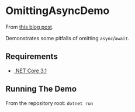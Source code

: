 # OmittingAsyncDemo

From [this blog post](https://drakelambert.dev/2020/07/Asynchronous-Method-Without-async-in-C%23).

Demonstrates some pitfalls of omitting `async`/`await`.

## Requirements

- [.NET Core 3.1](https://dotnet.microsoft.com/download/dotnet-core)

## Running The Demo

From the repository root: `dotnet run`